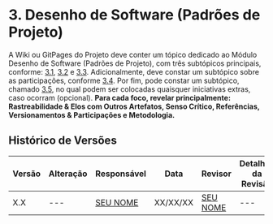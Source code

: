 # 3. Desenho de Software (Padrões de Projeto)

A Wiki ou GitPages do Projeto deve conter um tópico dedicado ao Módulo Desenho de Software (Padrões de Projeto), com três subtópicos principais, conforme: [3.1](/docs/PadroesDeProjeto/3.1.GoFsCriacionais.md), [3.2](/docs/PadroesDeProjeto/3.2.GoFsEstruturais.md) e [3.3](/docs/PadroesDeProjeto/3.3.GoFsComportamentais.md). Adicionalmente, deve constar um subtópico sobre as participações, conforme [3.4](/docs/PadroesDeProjeto/3.4.ParticipacoesPadroes.md). Por fim, pode constar um subtópico, chamado [3.5](/docs/PadroesDeProjeto/3.5.IniciativasExtras.md), no qual podem ser colocadas quaisquer iniciativas extras, caso ocorram (opcional). **Para cada foco, revelar principalmente: Rastreabilidade & Elos com Outros Artefatos, Senso Crítico, Referências, Versionamentos & Participações e Metodologia.**

## Histórico de Versões
| Versão | Alteração | Responsável | Data | Revisor |  Detalhes da Revisão | Data da Revisão |
|--------|-----------|-------------|------|---------|----------------------|-----------------|
| X.X | --- | [SEU NOME](https://github.com/SEUGITHUB) | XX/XX/XX | [SEU NOME](https://github.com/SEUGITHUB) | ---  | XX/XX/XX |